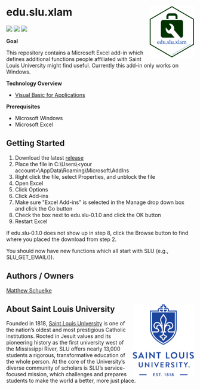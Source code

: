 # edu.slu.xlam <img src="/img/edu.slu.xlam.png" align="right" width="120px" />
[![](https://img.shields.io/badge/status-under%20development-red.svg)](https://github.com/Saint-Louis-University/edu.slu.xlam/)
[![](https://img.shields.io/github/release/Saint-Louis-University/edu.slu.xlam.svg?label=version)](https://github.com/Saint-Louis-University/edu.slu.xlam/releases)
[![](https://img.shields.io/github/last-commit/Saint-Louis-University/edu.slu.xlam.svg)](https://github.com/Saint-Louis-University/edu.slu.xlam/commits/master)

**Goal**

This repository contains a Microsoft Excel add-in which defines additional functions people affiliated with Saint Louis University might find useful. Currently this add-in only works on Windows.

**Technology Overview**

* [Visual Basic for Applications](https://docs.microsoft.com/en-us/office/vba/api/overview/)

**Prerequisites**

* Microsoft Windows
* Microsoft Excel

## Getting Started
1. Download the latest [release](https://github.com/Saint-Louis-University/edu.slu.xlam/releases)
2. Place the file in C:\Users\\&lt;your account&gt;\AppData\Roaming\Microsoft\AddIns
3. Right click the file, select Properties, and unblock the file
4. Open Excel
5. Click Options
6. Click Add-ins
7. Make sure "Excel Add-ins" is selected in the Manage drop down box and click the Go button
8. Check the box next to edu.slu-0.1.0 and click the OK button
9. Restart Excel

If edu.slu-0.1.0 does not show up in step 8, click the Browse button to find where you placed the download from step 2.

You should now have new functions which all start with SLU (e.g., SLU_GET_EMAIL()).

## Authors / Owners

[Matthew Schuelke](mailto:schuelkem@slu.edu)

## About Saint Louis University <img src="/img/edu.slu.marcom-logowithyear_rgb.png" align="right" />
Founded in 1818, [Saint Louis University](http://www.slu.edu) is one of the nation’s oldest and most prestigious Catholic institutions. Rooted in Jesuit values and its pioneering history as the first university west of the Mississippi River, SLU offers nearly 13,000 students a rigorous, transformative education of the whole person. At the core of the University’s diverse community of scholars is SLU’s service-focused mission, which challenges and prepares students to make the world a better, more just place.
